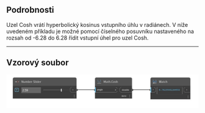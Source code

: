 ## Podrobnosti
Uzel Cosh vrátí hyperbolický kosinus vstupního úhlu v radiánech. V níže uvedeném příkladu je možné pomocí číselného posuvníku nastaveného na rozsah od -6.28 do 6.28 řídit vstupní úhel pro uzel Cosh.
___
## Vzorový soubor

![Cosh](./DSCore.Math.Cosh_img.jpg)

